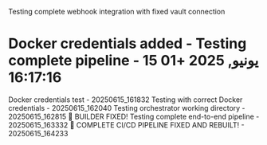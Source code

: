 Testing complete webhook integration with fixed vault connection
# Docker credentials added - Testing complete pipeline - 15 يونيو, 2025 +01 16:17:16
Docker credentials test - 20250615_161832
Testing with correct Docker credentials - 20250615_162040
Testing orchestrator working directory - 20250615_162815
🎉 BUILDER FIXED! Testing complete end-to-end pipeline - 20250615_163332
🎉 COMPLETE CI/CD PIPELINE FIXED AND REBUILT! - 20250615_164233
